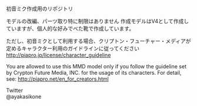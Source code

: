 ﻿初音ミク作成用のリポジトリ

モデルの改編、パーツ取り特に制限はありません
作成モデルはV4として作成していますが、個人的な好みでべた靴で作成しています。

ただし、初音ミクとして利用する場合、クリプトン・フューチャー・メディアが定めるキャラクター利用のガイドラインに従ってください  
http://piapro.jp/license/character_guideline

You are allowed to use this MMD model only if you follow the guideline
set by Crypton Future Media, INC. for the usage of its characters.
For detail, see: http://piapro.net/en_for_creators.html

Twitter  
@ayakasikone
